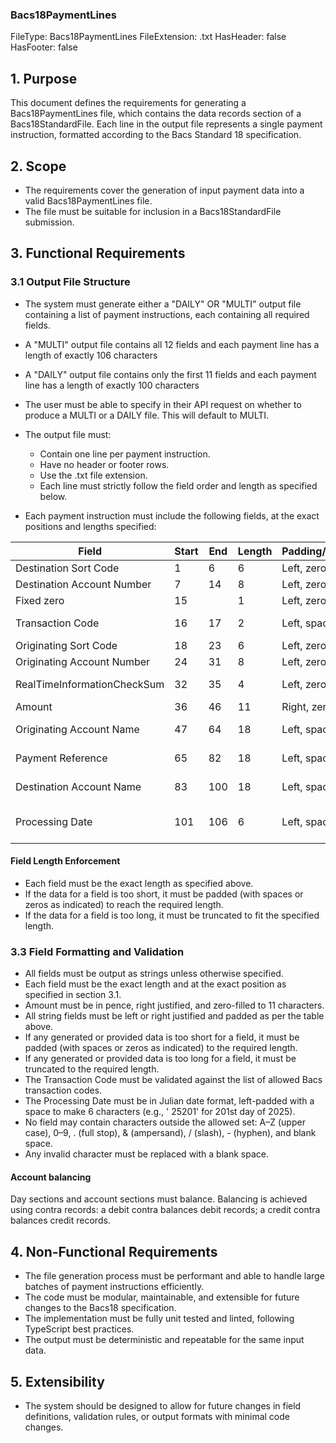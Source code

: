 ### Bacs18PaymentLines

FileType: Bacs18PaymentLines
FileExtension: .txt
HasHeader: false
HasFooter: false

## 1. Purpose

This document defines the requirements for generating a Bacs18PaymentLines file, which contains the data records section of a Bacs18StandardFile. Each line in the output file represents a single payment instruction, formatted according to the Bacs Standard 18 specification.

## 2. Scope

- The requirements cover the generation of input payment data into a valid Bacs18PaymentLines file.
- The file must be suitable for inclusion in a Bacs18StandardFile submission.

## 3. Functional Requirements

### 3.1 Output File Structure

- The system must generate either a "DAILY" OR "MULTI" output file containing a list of payment instructions, each containing all required fields.
- A "MULTI" output file contains all 12 fields and each payment line has a length of exactly 106 characters
- A "DAILY" output file contains only the first 11 fields and each payment line has a length of exactly 100 characters
- The user must be able to specify in their API request on whether to produce a MULTI or a DAILY file. This will default to MULTI.
- The output file must:

  - Contain one line per payment instruction.
  - Have no header or footer rows.
  - Use the .txt file extension.
  - Each line must strictly follow the field order and length as specified below.

- Each payment instruction must include the following fields, at the exact positions and lengths specified:

| Field                       | Start | End | Length | Padding/Justification | Notes                                      |
| --------------------------- | ----- | --- | ------ | --------------------- | ------------------------------------------ |
| Destination Sort Code       | 1     | 6   | 6      | Left, zero-padded     | Numeric                                    |
| Destination Account Number  | 7     | 14  | 8      | Left, zero-padded     | Numeric                                    |
| Fixed zero                  | 15    |     | 1      | Left, zero-padded     | Numeric                                    |
| Transaction Code            | 16    | 17  | 2      | Left, space-padded    | Must be a valid Bacs transaction code      |
| Originating Sort Code       | 18    | 23  | 6      | Left, zero-padded     | Numeric                                    |
| Originating Account Number  | 24    | 31  | 8      | Left, zero-padded     | Numeric                                    |
| RealTimeInformationCheckSum | 32    | 35  | 4      | Left, zero-padded     | Uppercase, allowed chars only              |
| Amount                      | 36    | 46  | 11     | Right, zero-padded    | In pence,                                  |
| Originating Account Name    | 47    | 64  | 18     | Left, space-padded    | Uppercase, allowed chars only              |
| Payment Reference           | 65    | 82  | 18     | Left, space-padded    | Uppercase, allowed chars only              |
| Destination Account Name    | 83    | 100 | 18     | Left, space-padded    | Uppercase, allowed chars only              |
| Processing Date             | 101   | 106 | 6      | Left, space-padded    | (bYYDDD) (b=space,YY=Year,DDD=Day of Year) |

#### Field Length Enforcement

- Each field must be the exact length as specified above.
- If the data for a field is too short, it must be padded (with spaces or zeros as indicated) to reach the required length.
- If the data for a field is too long, it must be truncated to fit the specified length.

### 3.3 Field Formatting and Validation

- All fields must be output as strings unless otherwise specified.
- Each field must be the exact length and at the exact position as specified in section 3.1.
- Amount must be in pence, right justified, and zero-filled to 11 characters.
- All string fields must be left or right justified and padded as per the table above.
- If any generated or provided data is too short for a field, it must be padded (with spaces or zeros as indicated) to the required length.
- If any generated or provided data is too long for a field, it must be truncated to the required length.
- The Transaction Code must be validated against the list of allowed Bacs transaction codes.
- The Processing Date must be in Julian date format, left-padded with a space to make 6 characters (e.g., ' 25201' for 201st day of 2025).
- No field may contain characters outside the allowed set: A–Z (upper case), 0–9, . (full stop), & (ampersand), / (slash), - (hyphen), and blank space.
- Any invalid character must be replaced with a blank space.

#### Account balancing

Day sections and account sections must balance. Balancing is achieved using contra records: a debit
contra balances debit records; a credit contra balances credit records.

## 4. Non-Functional Requirements

- The file generation process must be performant and able to handle large batches of payment instructions efficiently.
- The code must be modular, maintainable, and extensible for future changes to the Bacs18 specification.
- The implementation must be fully unit tested and linted, following TypeScript best practices.
- The output must be deterministic and repeatable for the same input data.

## 5. Extensibility

- The system should be designed to allow for future changes in field definitions, validation rules, or output formats with minimal code changes.
